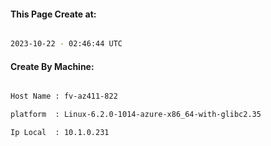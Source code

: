 
   
#### This Page Create at:

```bash

2023-10-22 - 02:46:44 UTC

```

#### Create By Machine:

```bash

Host Name : fv-az411-822

platform  : Linux-6.2.0-1014-azure-x86_64-with-glibc2.35

Ip Local  : 10.1.0.231

```

